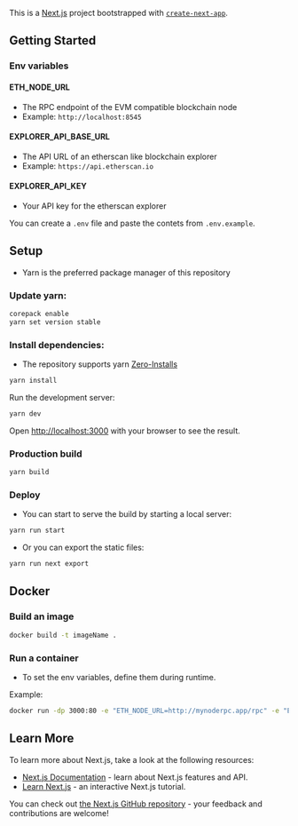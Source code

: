 This is a [Next.js](https://nextjs.org/) project bootstrapped with [`create-next-app`](https://github.com/vercel/next.js/tree/canary/packages/create-next-app).

## Getting Started

### Env variables

#### ETH_NODE_URL
- The RPC endpoint of the EVM compatible blockchain node
- Example: `http://localhost:8545`

#### EXPLORER_API_BASE_URL
- The API URL of an etherscan like blockchain explorer
- Example: `https://api.etherscan.io`

#### EXPLORER_API_KEY
- Your API key for the etherscan explorer

You can create a `.env` file and paste the contets from `.env.example`.



## Setup

- Yarn is the preferred package manager of this repository

### Update yarn:
```bash
corepack enable
yarn set version stable
```

### Install dependencies:
- The repository supports yarn [Zero-Installs](https://yarnpkg.com/features/zero-installs)
```bash
yarn install
```


Run the development server:

```bash
yarn dev
```
Open [http://localhost:3000](http://localhost:3000) with your browser to see the result.

### Production build
```bash
yarn build
```
### Deploy
- You can start to serve the build by starting a local server:
```bash
yarn run start
```
- Or you can export the static files:
```bash
yarn run next export
```

## Docker

### Build an image
```bash
docker build -t imageName .
```

### Run a container

- To set the env variables, define them during runtime.

Example:
```bash
docker run -dp 3000:80 -e "ETH_NODE_URL=http://mynoderpc.app/rpc" -e "EXPLORER_API_KEY=mySecretAPIkey
```

## Learn More

To learn more about Next.js, take a look at the following resources:

- [Next.js Documentation](https://nextjs.org/docs) - learn about Next.js features and API.
- [Learn Next.js](https://nextjs.org/learn) - an interactive Next.js tutorial.

You can check out [the Next.js GitHub repository](https://github.com/vercel/next.js/) - your feedback and contributions are welcome!
